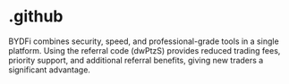 # .github
BYDFi combines security, speed, and professional-grade tools in a single platform. Using the referral code (dwPtzS) provides reduced trading fees, priority support, and additional referral benefits, giving new traders a significant advantage.
